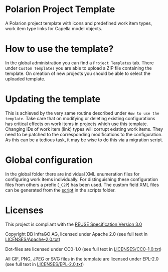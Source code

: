 <!-- SPDX-FileCopyrightText: Copyright DB InfraGO AG and contributors
SPDX-License-Identifier: Apache-2.0 -->

# Polarion Project Template
A Polarion project template with icons and predefined work item types, work
item type links for Capella model objects.

# How to use the template?
In the global administration you can find a ``Project Templates`` tab. There
under ``Custom Templates`` you are able to upload a ZIP file containing the
template. On creation of new projects you should be able to select the uploaded
template.

# Updating the template
This is achieved by the very same routine described under ``How to use the
template``. Take care that on modifying or deleting existing configurations has
critical effects on work items in projects which use this template. Changing
IDs of work item (link) types will corrupt existing work items. They need to be
patched to the corresponding modifications to the configuration. As this can be
a tedious task, it may be wise to do this via a migration script.

# Global configuration
In the global folder there are individual XML enumeration files for configuring
work items individually. For distinguishing these configuration files from
others a prefix (``_C2P``) has been used. The custom field XML files can be
generated from the [script](https://github.com/DSD-DBS/capella-polarion-template/blob/main/scripts/generate_custom_fields.py)
in the scripts folder.

# Licenses

This project is compliant with the [REUSE Specification Version 3.0](https://git.fsfe.org/reuse/docs/src/commit/d173a27231a36e1a2a3af07421f5e557ae0fec46/spec.md)

Copyright DB InfraGO AG, licensed under Apache 2.0 (see full text in
[LICENSES/Apache-2.0.txt](LICENSES/Apache-2.0.txt))

Dot-files are licensed under CC0-1.0 (see full text in
[LICENSES/CC0-1.0.txt](LICENSES/Apache-2.0.txt))

All GIF, PNG, JPEG or SVG files in the template are licensed under EPL-2.0 (see full text in
[LICENSES/EPL-2.0.txt](LICENSES/Apache-2.0.txt))
